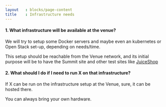 ```yaml
---
layout   : blocks/page-content
title    : Infrastructure needs
---
```


#### 1. **What infrastructure will be available at the venue?**

We will try to setup some Docker servers and maybe even an kubernetes or Open Stack set-up, depending on needs/time.

This setup should be reachable from the Venue network, and its initial purpose will be to have the Summit site and other test sites like [JuiceShop](../../Working-Sessions/Owasp-Projects/Juice-Shop.html)

#### 2. **What should I do if I need to run X on that infrastructure?**

If X can be run on the infrastructure setup at the Venue, sure, it can be hosted there.

You can always bring your own hardware.
